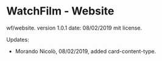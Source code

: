 # WatchFilm - Website 
wf/website.
version 1.0.1
date: 08/02/2019
mit license.

Updates: 

- Morando Nicolò, 08/02/2019, added card-content-type.
